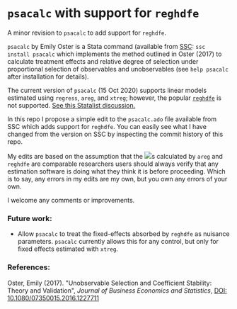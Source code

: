 # `psacalc` with support for `reghdfe`
A minor revision to `psacalc` to add support for `reghdfe`.

`psacalc` by Emily Oster is a Stata command (available from [SSC](https://ideas.repec.org/s/boc/bocode.html): `ssc install psacalc` which implements the method outlined in Oster (2017) to calculate treatment effects and relative degree of selection under proportional selection of observables and unobservables (see `help psacalc` after installation for details).

The current version of `psacalc` (15 Oct 2020) supports linear models estimated using `regress`, `areg`, and `xtreg`; however, the popular [`reghdfe`](http://scorreia.com/software/reghdfe/) is not supported. [See this Statalist discussion.](https://www.statalist.org/forums/forum/general-stata-discussion/general/1523251-combining-ivreghdfe-and-psacalc)

In this repo I propose a simple edit to the `psacalc.ado` file available from SSC which adds support for `reghdfe`. You can easily see what I have changed from the version on SSC by inspecting the commit history of this repo.

My edits are based on the assumption that the <img src="https://render.githubusercontent.com/render/math?math=R^2">s calculated by `areg` and `reghdfe` are comparable researchers users should always verify that any estimation software is doing what they think it is before proceeding. Which is to say, any errors in my edits are my own, but you own any errors of your own.

I welcome any comments or improvements.

### Future work:

- Allow `psacalc` to treat the fixed-effects absorbed by `reghdfe` as nuisance parameters. `psacalc` currently allows this for any control, but only for fixed effects estimated with `xtreg`.

### References:
Oster, Emily (2017). "Unobservable Selection and Coefficient Stability: Theory and Validation", _Journal of Business Economics and Statistics_,  [DOI: 10.1080/07350015.2016.1227711]( https://doi.org/10.1080/07350015.2016.1227711)
